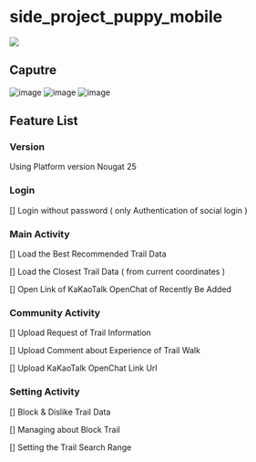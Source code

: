 # side_project_puppy_mobile

<img src="https://img.shields.io/badge/Kotlin-7F52FF?style=for-the-badge&logo=Kotlin&logoColor=white">

## Caputre

![image](https://user-images.githubusercontent.com/108061510/226277107-c8fc525a-8b17-4606-bf73-58634d4ab5a8.png)
![image](https://user-images.githubusercontent.com/108061510/226526204-bb529b05-d5e4-4465-b086-dace62867e88.png)
![image](https://user-images.githubusercontent.com/108061510/226526218-8eb0f6fd-9896-4e40-a6b2-ece4681634dd.png)

## Feature List

### Version

Using Platform version Nougat 25

### Login

[] Login without password ( only Authentication of social login )

### Main Activity

[] Load the Best Recommended Trail Data

[] Load the Closest Trail Data ( from current coordinates )

[] Open Link of KaKaoTalk OpenChat of Recently Be Added

### Community Activity

[] Upload Request of Trail Information

[] Upload Comment about Experience of Trail Walk

[] Upload KaKaoTalk OpenChat Link Url

### Setting Activity

[] Block & Dislike Trail Data

[] Managing about Block Trail

[] Setting the Trail Search Range
